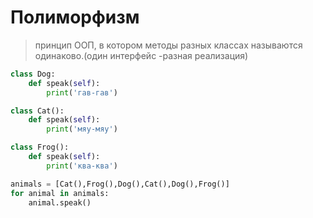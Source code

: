 # Полиморфизм
> принцип ООП, в котором методы разных классах называются одинаково.(один интерфейс
-разная реализация)

```py
class Dog:
    def speak(self):
        print('гав-гав')

class Cat():
    def speak(self):
        print('мяу-мяу')

class Frog():
    def speak(self):
        print('ква-ква')

animals = [Cat(),Frog(),Dog(),Cat(),Dog(),Frog()]
for animal in animals:
    animal.speak()
```